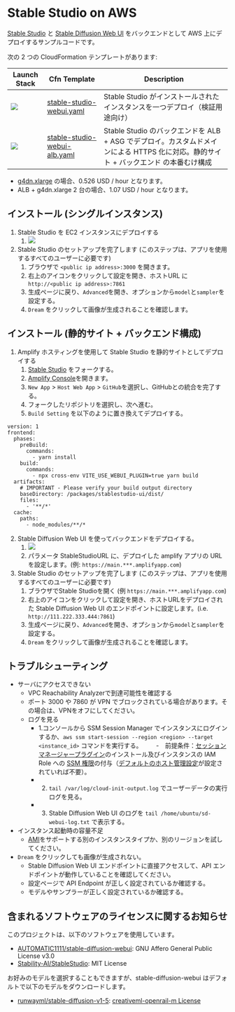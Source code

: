 # Stable Studio on AWS

[Stable Studio](https://github.com/Stability-AI/StableStudio/tree/main) と [Stable Diffusion Web UI](https://github.com/AUTOMATIC1111/stable-diffusion-webui) をバックエンドとして AWS 上にデプロイするサンプルコードです。

次の 2 つの CloudFormation テンプレートがあります:

| Launch Stack | Cfn Template | Description |
| ------------ | ------------ | ----------- |
| [![](https://s3.amazonaws.com/cloudformation-examples/cloudformation-launch-stack.png)](https://us-east-1.console.aws.amazon.com/cloudformation/home#/stacks/create/review?stackName=stable-studio&templateURL=https://aws-ml-jp.s3.ap-northeast-1.amazonaws.com/tasks/generative-ai/text-to-image/stable-studio/stable-studio-webui.yaml) | [stable-studio-webui.yaml](stable-studio-webui.yaml) | Stable Studio がインストールされたインスタンスを一つデプロイ（検証用途向け） |
| [![](https://s3.amazonaws.com/cloudformation-examples/cloudformation-launch-stack.png)](https://us-east-1.console.aws.amazon.com/cloudformation/home#/stacks/create/review?stackName=stable-studio&templateURL=https://aws-ml-jp.s3.ap-northeast-1.amazonaws.com/tasks/generative-ai/text-to-image/stable-studio/stable-studio-webui-alb.yaml) | [stable-studio-webui-alb.yaml](stable-studio-webui-alb.yaml) | Stable Studio のバックエンドを ALB + ASG でデプロイ。カスタムドメインによる HTTPS 化に対応。静的サイト + バックエンド の本番むけ構成 |

* [g4dn.xlarge](https://aws.amazon.com/jp/ec2/instance-types/g4/) の場合、0.526 USD / hour となります。
* ALB + g4dn.xlarge 2 台の場合、1.07 USD / hour となります。

## インストール (シングルインスタンス)

1. Stable Studio を EC2 インスタンスにデプロイする
   1. [![](https://s3.amazonaws.com/cloudformation-examples/cloudformation-launch-stack.png)](https://us-east-1.console.aws.amazon.com/cloudformation/home#/stacks/create/review?stackName=stable-studio&templateURL=https://aws-ml-jp.s3.ap-northeast-1.amazonaws.com/tasks/generative-ai/text-to-image/stable-studio/stable-studio-webui.yaml)
2. Stable Studio のセットアップを完了します (このステップは、アプリを使用するすべてのユーザーに必要です)
   1. ブラウザで `<public ip address>:3000` を開きます。
   2. 右上のアイコンをクリックして設定を開き、ホストURL に `http://<public ip address>:7861`
   3. 生成ページに戻り、`Advanced`を開き、オプションから`model`と`sampler`を設定する。
   4. `Dream` をクリックして画像が生成されることを確認します。


## インストール (静的サイト + バックエンド構成)

1. Amplify ホスティングを使用して Stable Studio を静的サイトとしてデプロイする
   1. [Stable Studio](https://github.com/Stability-AI/StableStudio) をフォークする。
   2. [Amplify Console](https://us-east-1.console.aws.amazon.com/amplify)を開きます。
   3. `New App` > `Host Web App` > `GitHub`を選択し、GitHubとの統合を完了する。
   4. フォークしたリポジトリを選択し、次へ進む。
   5. `Build Setting` を以下のように置き換えてデプロイする。
```
version: 1
frontend:
  phases:
    preBuild:
      commands:
        - yarn install
    build:
      commands:
        - npx cross-env VITE_USE_WEBUI_PLUGIN=true yarn build
  artifacts:
    # IMPORTANT - Please verify your build output directory
    baseDirectory: /packages/stablestudio-ui/dist/
    files:
      - '**/*'
  cache:
    paths:
      - node_modules/**/*
```
2. Stable Diffusion Web UI を使ってバックエンドをデプロイする。
   1. [![](https://s3.amazonaws.com/cloudformation-examples/cloudformation-launch-stack.png)](https://us-east-1.console.aws.amazon.com/cloudformation/home#/stacks/create/review?stackName=stable-studio&templateURL=https://aws-ml-jp.s3.ap-northeast-1.amazonaws.com/tasks/generative-ai/text-to-image/stable-studio/stable-studio-webui-alb.yaml)
   2. パラメータ StableStudioURL に、デプロイした amplify アプリの URL を設定します。(例: `https://main.***.amplifyapp.com`) 
3. Stable Studio のセットアップを完了します (このステップは、アプリを使用するすべてのユーザーに必要です)
   1. ブラウザでStable Studioを開く (例 `https://main.***.amplifyapp.com`)
   2. 右上のアイコンをクリックして設定を開き、ホストURLをデプロイされた Stable Diffusion Web UI のエンドポイントに設定します。(i.e. `http://111.222.333.444:7861`)
   3. 生成ページに戻り、`Advanced`を開き、オプションから`model`と`sampler`を設定する。
   4. `Dream` をクリックして画像が生成されることを確認します。

## トラブルシューティング

- サーバにアクセスできない
  - VPC Reachability Analyzerで到達可能性を確認する
  - ポート 3000 や 7860 が VPN でブロックされている場合があります。その場合は、VPNをオフにしてください。
  - ログを見る
    - 1.コンソールから SSM Session Manager でインスタンスにログインするか、`aws ssm start-session --region <region> --target <instance_id>` コマンドを実行する。
    　　-　前提条件：[セッションマネージャープラグイン](https://docs.aws.amazon.com/systems-manager/latest/userguide/session-manager-working-with-install-plugin.html)のインストール及びインスタンスの IAM Role への [SSM 権限](https://docs.aws.amazon.com/ja_jp/systems-manager/latest/userguide/getting-started-add-permissions-to-existing-profile.html)の付与（[デフォルトのホスト管理設定](https://docs.aws.amazon.com/ja_jp/systems-manager/latest/userguide/managed-instances-default-host-management.html)が設定されていれば不要）。
    - 2. `tail /var/log/cloud-init-output.log` でユーザーデータの実行ログを見る。
    - 3. Stable Diffusion Web UI のログを `tail /home/ubuntu/sd-webui-log.txt` で表示する。
- インスタンス起動時の容量不足
  - [AMI](https://aws.amazon.com/releasenotes/aws-deep-learning-ami-gpu-pytorch-2-0-ubuntu-20-04/)をサポートする別のインスタンスタイプか、別のリージョンを試してください。
- `Dream` をクリックしても画像が生成されない。
  - Stable Diffusion Web UI エンドポイントに直接アクセスして、API エンドポイントが動作していることを確認してください。
  - 設定ページで API Endpoint が正しく設定されているか確認する。
  - モデルやサンプラーが正しく設定されているか確認する。

## 含まれるソフトウェアのライセンスに関するお知らせ

このプロジェクトは、以下のソフトウェアを使用しています。

- [AUTOMATIC1111/stable-diffusion-webui](https://github.com/AUTOMATIC1111/stable-diffusion-webui): GNU Affero General Public License v3.0
- [Stability-AI/StableStudio](https://github.com/Stability-AI/StableStudio/tree/main): MIT License

お好みのモデルを選択することもできますが、stable-diffusion-webui はデフォルトで以下のモデルをダウンロードします。

- [runwayml/stable-diffusion-v1-5](https://huggingface.co/runwayml/stable-diffusion-v1-5): [creativeml-openrail-m License](https://huggingface.co/spaces/CompVis/stable-diffusion-license)
